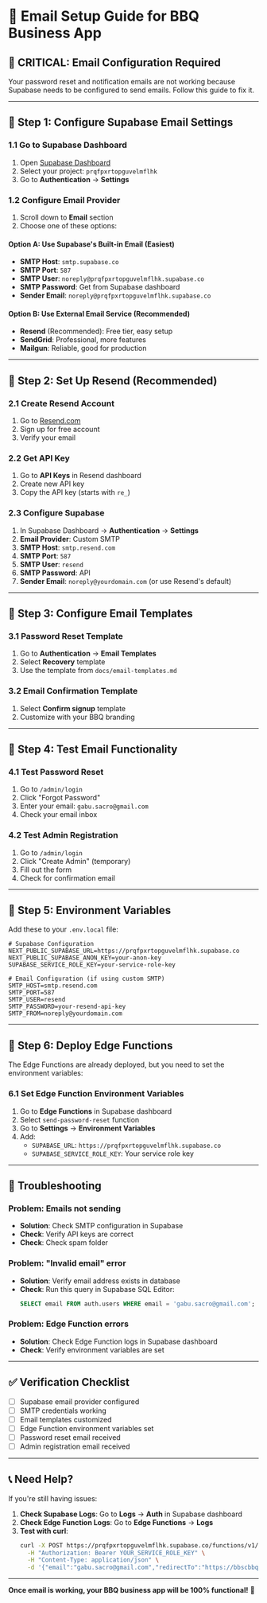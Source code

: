 # 📧 Email Setup Guide for BBQ Business App

## 🚨 **CRITICAL: Email Configuration Required**

Your password reset and notification emails are not working because Supabase needs to be configured to send emails. Follow this guide to fix it.

---

## 🔧 **Step 1: Configure Supabase Email Settings**

### **1.1 Go to Supabase Dashboard**
1. Open [Supabase Dashboard](https://supabase.com/dashboard)
2. Select your project: `prqfpxrtopguvelmflhk`
3. Go to **Authentication** → **Settings**

### **1.2 Configure Email Provider**
1. Scroll down to **Email** section
2. Choose one of these options:

#### **Option A: Use Supabase's Built-in Email (Easiest)**
- **SMTP Host**: `smtp.supabase.co`
- **SMTP Port**: `587`
- **SMTP User**: `noreply@prqfpxrtopguvelmflhk.supabase.co`
- **SMTP Password**: Get from Supabase dashboard
- **Sender Email**: `noreply@prqfpxrtopguvelmflhk.supabase.co`

#### **Option B: Use External Email Service (Recommended)**
- **Resend** (Recommended): Free tier, easy setup
- **SendGrid**: Professional, more features
- **Mailgun**: Reliable, good for production

---

## 🔧 **Step 2: Set Up Resend (Recommended)**

### **2.1 Create Resend Account**
1. Go to [Resend.com](https://resend.com)
2. Sign up for free account
3. Verify your email

### **2.2 Get API Key**
1. Go to **API Keys** in Resend dashboard
2. Create new API key
3. Copy the API key (starts with `re_`)

### **2.3 Configure Supabase**
1. In Supabase Dashboard → **Authentication** → **Settings**
2. **Email Provider**: Custom SMTP
3. **SMTP Host**: `smtp.resend.com`
4. **SMTP Port**: `587`
5. **SMTP User**: `resend`
6. **SMTP Password**: API
7. **Sender Email**: `noreply@yourdomain.com` (or use Resend's default)

---

## 🔧 **Step 3: Configure Email Templates**

### **3.1 Password Reset Template**
1. Go to **Authentication** → **Email Templates**
2. Select **Recovery** template
3. Use the template from `docs/email-templates.md`

### **3.2 Email Confirmation Template**
1. Select **Confirm signup** template
2. Customize with your BBQ branding

---

## 🔧 **Step 4: Test Email Functionality**

### **4.1 Test Password Reset**
1. Go to `/admin/login`
2. Click "Forgot Password"
3. Enter your email: `gabu.sacro@gmail.com`
4. Check your email inbox

### **4.2 Test Admin Registration**
1. Go to `/admin/login`
2. Click "Create Admin" (temporary)
3. Fill out the form
4. Check for confirmation email

---

## 🔧 **Step 5: Environment Variables**

Add these to your `.env.local` file:

```env
# Supabase Configuration
NEXT_PUBLIC_SUPABASE_URL=https://prqfpxrtopguvelmflhk.supabase.co
NEXT_PUBLIC_SUPABASE_ANON_KEY=your-anon-key
SUPABASE_SERVICE_ROLE_KEY=your-service-role-key

# Email Configuration (if using custom SMTP)
SMTP_HOST=smtp.resend.com
SMTP_PORT=587
SMTP_USER=resend
SMTP_PASSWORD=your-resend-api-key
SMTP_FROM=noreply@yourdomain.com
```

---

## 🔧 **Step 6: Deploy Edge Functions**

The Edge Functions are already deployed, but you need to set the environment variables:

### **6.1 Set Edge Function Environment Variables**
1. Go to **Edge Functions** in Supabase dashboard
2. Select `send-password-reset` function
3. Go to **Settings** → **Environment Variables**
4. Add:
   - `SUPABASE_URL`: `https://prqfpxrtopguvelmflhk.supabase.co`
   - `SUPABASE_SERVICE_ROLE_KEY`: Your service role key

---

## 🚨 **Troubleshooting**

### **Problem: Emails not sending**
- **Solution**: Check SMTP configuration in Supabase
- **Check**: Verify API keys are correct
- **Check**: Check spam folder

### **Problem: "Invalid email" error**
- **Solution**: Verify email address exists in database
- **Check**: Run this query in Supabase SQL Editor:
  ```sql
  SELECT email FROM auth.users WHERE email = 'gabu.sacro@gmail.com';
  ```

### **Problem: Edge Function errors**
- **Solution**: Check Edge Function logs in Supabase dashboard
- **Check**: Verify environment variables are set

---

## ✅ **Verification Checklist**

- [ ] Supabase email provider configured
- [ ] SMTP credentials working
- [ ] Email templates customized
- [ ] Edge Function environment variables set
- [ ] Password reset email received
- [ ] Admin registration email received

---

## 📞 **Need Help?**

If you're still having issues:

1. **Check Supabase Logs**: Go to **Logs** → **Auth** in Supabase dashboard
2. **Check Edge Function Logs**: Go to **Edge Functions** → **Logs**
3. **Test with curl**:
   ```bash
   curl -X POST https://prqfpxrtopguvelmflhk.supabase.co/functions/v1/send-password-reset \
     -H "Authorization: Bearer YOUR_SERVICE_ROLE_KEY" \
     -H "Content-Type: application/json" \
     -d '{"email":"gabu.sacro@gmail.com","redirectTo":"https://bbscbbq.vercel.app/account/reset-password"}'
   ```

---

**Once email is working, your BBQ business app will be 100% functional!** 🎉
